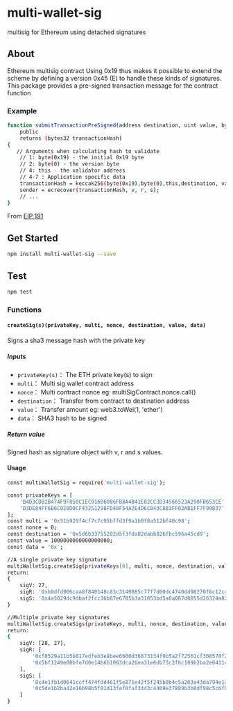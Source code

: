 # multi-wallet-sig
multisig for Ethereum using detached signatures

## About
Ethereum multisig contract Using 0x19 thus makes it possible to extend the scheme by defining a version 0x45 (E) to handle these kinds of signatures.
This package provides a pre-signed transaction message for the contract function

### Example
```bash
function submitTransactionPreSigned(address destination, uint value, bytes data, uint nonce, uint8 v, bytes32 r, bytes32 s)
    public
    returns (bytes32 transactionHash)
{
   // Arguments when calculating hash to validate
    // 1: byte(0x19) - the initial 0x19 byte
    // 2: byte(0) - the version byte
    // 4: this - the validator address
    // 4-7 : Application specific data
    transactionHash = keccak256(byte(0x19),byte(0),this,destination, value, data, nonce);
    sender = ecrecover(transactionHash, v, r, s);
    // ...
}
```
From [EIP 191](https://github.com/Arachnid/EIPs/commit/8f8b68d37a4c9e1207d1f3f8b987d62270824ce0)


## Get Started
```bash
npm install multi-wallet-sig --save
```
## Test
```bash
npm test
```
### Functions
#### `createSig(s)(privateKey, multi, nonce, destination, value, data)`
Signs a sha3 message hash with the private key
##### Inputs
* `privateKey(s)`：  The ETH private key(s) to sign
* `multi`： Multi sig wallet contract address
* `nonce`：  Multi contract nonce eg: multiSigContract.nonce.call()
* `destination`： Transfer from contract to destination address
* `value`： Transfer amount eg: web3.toWei(1, 'ether')
* `data`： SHA3 hash to be signed

##### Return value
Signed hash as signature object with v, r and s values.

#### Usage
```bash
const multiWalletSig = require('multi-wallet-sig');

const privateKeys = [
    'B4D3CD82B474F9F050C1EC91606086FB8A4B41E82CC3D34566523A290FB653CE',
    'D3DE84FF6B6C020D0CF43251298FD40F54A2E4D6C043C8B3FF02AB1FF7F99B37'
];
const multi = '0x51b929f4cf7c7c95bffd3f9a1b0f8a512bf40c98';
const nonce = 0;
const destination = '0x5d6b33755202d5f3fda82dabb826fbc596a45cd9';
const value = 1000000000000000000;
const data = '0x';

//A single private key signature
multiWalletSig.createSig(privateKeys[0], multi, nonce, destination, value, data);
return:
{
    sigV: 27,
    sigR: '0xb0dfd906caa8f840148c83c3140085c77f7d60dc4740dd98270f6c12c43a7f6e',
    sigS: '0x4a5029dc9dbaf2fcc36b87e6705b3a31053bd5a0a067d8855d26324a82b97d60'
}

//Multiple private key signatures
multiWalletSig.createSigs(privateKeys, multi, nonce, destination, value, data);
return:
{
    sigV: [28, 27],
    sigR: [
        '0xf8529a11b5b817edfeb3e8bee6600d36873134f9b5a2f72561cf308578f2e004',
        '0x5bf1249e00bfe7d0e14b6b1003dca26ea31e6db73c2f6c189b2ba2e6411c06bd'
    ],
    sigS: [
        '0x4e1fb1d0641ccff474fdd461f5e871e42f5f245b0b4c5a203a43da794e1a7fb3',
        '0x5de1b2ba42e16b98b5f01d13fef0faf3443c4409e37889b3b0df98c5c6fbd7f6'
    ]
}
```